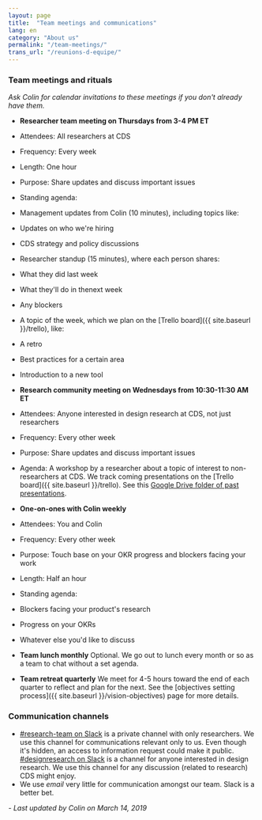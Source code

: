 ```yaml
---
layout: page
title:  "Team meetings and communications"
lang: en
category: "About us"
permalink: "/team-meetings/"
trans_url: "/reunions-d-equipe/"
---
```


### Team meetings and rituals

_Ask Colin for calendar invitations to these meetings if you don't already have them._

* **Researcher team meeting on Thursdays from 3-4 PM ET**
 * Attendees: All researchers at CDS
 * Frequency: Every week
 * Length: One hour
 * Purpose: Share updates and discuss important issues
 * Standing agenda:
 * Management updates from Colin (10 minutes), including topics like:
 * Updates on who we're hiring
 * CDS strategy and policy discussions
 * Researcher standup (15 minutes), where each person shares:
 * What they did last week
 * What they'll do in thenext week
 * Any blockers
 * A topic of the week, which we plan on the [Trello board]({{ site.baseurl }}/trello), like:
 * A retro
 * Best practices for a certain area
 * Introduction to a new tool

* **Research community meeting on Wednesdays from 10:30-11:30 AM ET**
 * Attendees: Anyone interested in design research at CDS, not just researchers
 * Frequency: Every other week
 * Purpose: Share updates and discuss important issues
 * Agenda: A workshop by a researcher about a topic of interest to non-researchers at CDS. We track coming presentations on the [Trello board]({{ site.baseurl }}/trello). See this [Google Drive folder of past presentations](https://drive.google.com/drive/folders/1MLZZ14YNoGiWC-GagP7oW1oMbr1rJ4Yk).

* **One-on-ones with Colin weekly**
 * Attendees: You and Colin
 * Frequency: Every other week
 * Purpose: Touch base on your OKR progress and blockers facing your work
 * Length: Half an hour
 * Standing agenda:
 * Blockers facing your product's research
 * Progress on your OKRs
 * Whatever else you'd like to discuss

* **Team lunch monthly** Optional. We go out to lunch every month or so as a team to chat without a set agenda.

* **Team retreat quarterly** We meet for 4-5 hours toward the end of each quarter to reflect and plan for the next. See the [objectives setting process]({{ site.baseurl }}/vision-objectives) page for more details.

### Communication channels

* [#research-team on Slack](https://gcdigital.slack.com/messages/GD4QR095W/details/) is a private channel with only researchers. We use this channel for communications relevant only to us. Even though it's hidden, an access to information request could make it public. [#designresearch on Slack](https://gcdigital.slack.com/messages/GD4QR095W/details/) is a channel for anyone interested in design research. We use this channel for any discussion (related to research) CDS might enjoy.
* We use *email* very little for communication amongst our team. Slack is a better bet.

_- Last updated by Colin on March 14, 2019_
